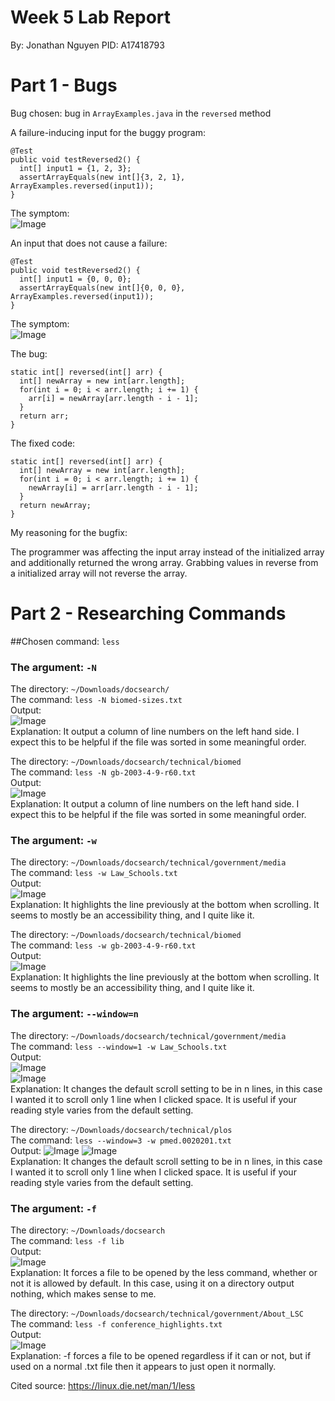 # Week 5 Lab Report
By: Jonathan Nguyen
PID: A17418793 <br>
# Part 1 - Bugs

Bug chosen: bug in ``ArrayExamples.java`` in the ``reversed`` method

A failure-inducing input for the buggy program:
```
@Test
public void testReversed2() {
  int[] input1 = {1, 2, 3};
  assertArrayEquals(new int[]{3, 2, 1}, ArrayExamples.reversed(input1));
}
```
The symptom: <br> ![Image](https://i.imgur.com/kArZdAV.png)

An input that does not cause a failure:
```
@Test
public void testReversed2() {
  int[] input1 = {0, 0, 0};
  assertArrayEquals(new int[]{0, 0, 0}, ArrayExamples.reversed(input1));
}
```
The symptom: <br> ![Image](https://i.imgur.com/Zaj8bBM.png)

The bug: 
```
static int[] reversed(int[] arr) {
  int[] newArray = new int[arr.length];
  for(int i = 0; i < arr.length; i += 1) {
    arr[i] = newArray[arr.length - i - 1];
  }
  return arr;
}
```

The fixed code:
```
static int[] reversed(int[] arr) {
  int[] newArray = new int[arr.length];
  for(int i = 0; i < arr.length; i += 1) {
    newArray[i] = arr[arr.length - i - 1];
  }
  return newArray;
}
```

My reasoning for the bugfix:

The programmer was affecting the input array instead of the initialized array and additionally returned the wrong array. Grabbing values in reverse from a initialized array will not reverse the array. 


# Part 2 - Researching Commands

##Chosen command: ``less``

### The argument: ``-N`` 
The directory: ``~/Downloads/docsearch/`` <br>
The command: ``less -N biomed-sizes.txt`` <br>
Output: <br> ![Image](https://i.imgur.com/RnQAxuE.png) <br>
Explanation: It output a column of line numbers on the left hand side. I expect this to be helpful if the file was sorted in some meaningful order. 

The directory: ``~/Downloads/docsearch/technical/biomed`` <br>
The command: ``less -N gb-2003-4-9-r60.txt`` <br>
Output: <br> ![Image](https://i.imgur.com/LbPwIM2.png) <br>
Explanation: It output a column of line numbers on the left hand side. I expect this to be helpful if the file was sorted in some meaningful order.

### The argument: ``-w``
The directory: ``~/Downloads/docsearch/technical/government/media`` <br>
The command: ``less -w Law_Schools.txt`` <br>
Output: <br>![Image](https://i.imgur.com/qngks2M.png) <br>
Explanation: It highlights the line previously at the bottom when scrolling. It seems to mostly be an accessibility thing, and I quite like it.

The directory: ``~/Downloads/docsearch/technical/biomed`` <br>
The command: ``less -w gb-2003-4-9-r60.txt`` <br>
Output:<br> ![Image](https://i.imgur.com/lOfmaDo.png) <br>
Explanation: It highlights the line previously at the bottom when scrolling. It seems to mostly be an accessibility thing, and I quite like it.

### The argument: ``--window=n``
The directory: ``~/Downloads/docsearch/technical/government/media`` <br>
The command: ``less --window=1 -w Law_Schools.txt`` <br>
Output:<br> ![Image](https://i.imgur.com/zJx5xa9.png) <br>
![Image](https://i.imgur.com/pEIL6vy.png) <br>
Explanation: It changes the default scroll setting to be in n lines, in this case I wanted it to scroll only 1 line when I clicked space. It is useful if your reading style varies from the default setting.

The directory: ``~/Downloads/docsearch/technical/plos`` <br>
The command: ``less --window=3 -w pmed.0020201.txt`` <br>
Output: ![Image](https://i.imgur.com/ldgx1dD.png)
![Image](https://i.imgur.com/kLvb2ZT.png)<br>
Explanation: It changes the default scroll setting to be in n lines, in this case I wanted it to scroll only 1 line when I clicked space. It is useful if your reading style varies from the default setting.

### The argument: ``-f`` <br>
The directory: ``~/Downloads/docsearch`` <br>
The command: ``less -f lib`` <br>
Output:<br> ![Image](https://i.imgur.com/8xhc6H5.png) <br>
Explanation: It forces a file to be opened by the less command, whether or not it is allowed by default. In this case, using it on a directory output nothing, which makes sense to me.

The directory: ``~/Downloads/docsearch/technical/government/About_LSC`` <br>
The command: ``less -f conference_highlights.txt`` <br>
Output:<br> ![Image](https://i.imgur.com/ssaFYIy.png) <br>
Explanation: -f forces a file to be opened regardless if it can or not, but if used on a normal .txt file then it appears to just open it normally.


Cited source: https://linux.die.net/man/1/less

